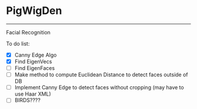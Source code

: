 # PigWigDen
_________________
Facial Recognition

To do list:
- [X] Canny Edge Algo
- [X] Find EigenVecs
- [ ] Find EigenFaces
- [ ] Make method to compute Euclidean Distance to detect faces outside of DB
- [ ] Implement Canny Edge to detect faces without cropping (may have to use Haar XML)
- [ ] BIRDS???? 
